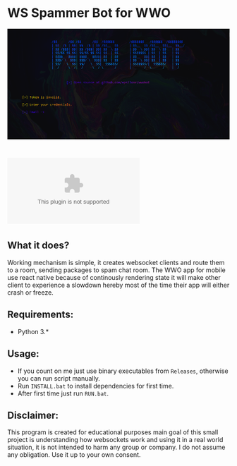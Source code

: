 # WS Spammer Bot for WWO

![](https://github.com/epsilonr/wwobot/blob/main/ss1.png)
# ![Download Now!](https://github.com/epsilonr/wwobot/releases/download/Release/Bot.exe)

## What it does?
Working mechanism is simple, it creates websocket clients and route them to a room, sending packages to spam chat room. The WWO app for mobile use react native because of continously rendering state it will make other client to experience a slowdown hereby most of the time their app will either crash or freeze.

## Requirements:
* Python 3.*

## Usage:
* If you count on me just use binary executables from `Releases`, otherwise you can run script manually.
* Run `INSTALL.bat` to install dependencies for first time.
* After first time just run `RUN.bat`.

## Disclaimer:
This program is created for educational purposes main goal of this small project is understanding how websockets work and using it in a real world situation, it is not intended to harm any group or company. I do not assume any obligation. Use it up to your own consent.
